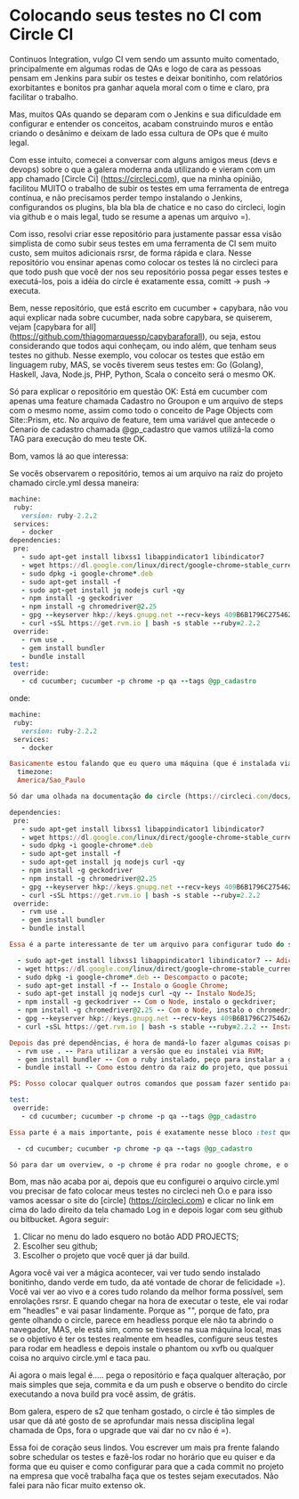 # Colocando seus testes no CI com Circle CI

Continuos Integration, vulgo CI vem sendo um assunto muito comentado, principalmente em algumas rodas de QAs e logo de cara as pessoas pensam em Jenkins para subir os testes e deixar bonitinho, com relatórios exorbitantes e bonitos pra ganhar aquela moral com o time e claro, pra facilitar o trabalho.

Mas, muitos QAs quando se deparam com o Jenkins e sua dificuldade em configurar e entender os conceitos, acabam construindo muros e então criando o desânimo e deixam de lado essa cultura de OPs que é muito legal.

Com esse intuito, comecei a conversar com alguns amigos meus (devs e devops) sobre o que a galera moderna anda utilizando e vieram com um app chamado [Circle Ci] (https://circleci.com), que na minha opinião, facilitou MUITO o trabalho de subir os testes em uma ferramenta de entrega contínua, e não precisamos perder tempo instalando o Jenkins, configurandos os plugins, bla bla bla de chatice e no caso do circleci, login via github e o mais legal, tudo se resume a apenas um arquivo =).

Com isso, resolvi criar esse repositório para justamente passar essa visão simplista de como subir seus testes em uma ferramenta de CI sem muito custo, sem muitos adicionais rsrsr, de forma rápida e clara. Nesse repositório vou ensinar apenas como colocar os testes lá no circleci para que todo push que você der nos seu repositório possa pegar esses testes e executá-los, pois a idéia do circle é exatamente essa, comitt -> push -> executa.

Bem, nesse repositório, que está escrito em cucumber + capybara, não vou aqui explicar nada sobre cucumber, nada sobre capybara, se quiserem, vejam [capybara for all] (https://github.com/thiagomarquessp/capybaraforall), ou seja, estou considerando que todos aqui conheçam, ou indo além, que tenham seus testes no github. Nesse exemplo, vou colocar os testes que estão em linguagem ruby, MAS, se vocês tiverem seus testes em: Go (Golang), Haskell, Java, Node.js, PHP, Python, Scala o conceito será o mesmo OK.

Só para explicar o repositório em questão OK: Está em cucumber com apenas uma feature chamada Cadastro no Groupon e um arquivo de steps com o mesmo nome, assim como todo o conceito de Page Objects com Site::Prism, etc. No arquivo de feature, tem uma variável que antecede o Cenario de cadastro chamada @gp_cadastro que vamos utilizá-la como TAG para execução do meu teste OK.

Bom, vamos lá ao que interessa:

Se vocês observarem o repositório, temos ai um arquivo na raiz do projeto chamado circle.yml dessa maneira:

```ruby
machine:
 ruby:
   version: ruby-2.2.2
 services:
   - docker
dependencies:
 pre:
   - sudo apt-get install libxss1 libappindicator1 libindicator7
   - wget https://dl.google.com/linux/direct/google-chrome-stable_current_amd64.deb
   - sudo dpkg -i google-chrome*.deb
   - sudo apt-get install -f
   - sudo apt-get install jq nodejs curl -qy
   - npm install -g geckodriver
   - npm install -g chromedriver@2.25
   - gpg --keyserver hkp://keys.gnupg.net --recv-keys 409B6B1796C275462A1703113804BB82D39DC0E3
   - curl -sSL https://get.rvm.io | bash -s stable --ruby=2.2.2
 override:
   - rvm use .
   - gem install bundler
   - bundle install
test:
 override:
   - cd cucumber; cucumber -p chrome -p qa --tags @gp_cadastro
```
onde:

```ruby
machine:
 ruby:
   version: ruby-2.2.2
 services:
   - docker

Basicamente estou falando que eu quero uma máquina (que é instalada via container no docker(services)) com a versão 2.2.2 do ruby (nesse caso é a versão que eu estou utilizando, mas isso é a critério do cliente). Toda vez que meu  teste for executado, ele vai montar uma máquina nova e ao fim do teste, essa máquina morre. Eu posso sair brincando com as configurações, por exemplo colocar timezone de SP:
  timezone:
  America/Sao_Paulo

Só dar uma olhada na documentação do circle (https://circleci.com/docs/)
```

```ruby
dependencies:
 pre:
   - sudo apt-get install libxss1 libappindicator1 libindicator7
   - wget https://dl.google.com/linux/direct/google-chrome-stable_current_amd64.deb
   - sudo dpkg -i google-chrome*.deb
   - sudo apt-get install -f
   - sudo apt-get install jq nodejs curl -qy
   - npm install -g geckodriver
   - npm install -g chromedriver@2.25
   - gpg --keyserver hkp://keys.gnupg.net --recv-keys 409B6B1796C275462A1703113804BB82D39DC0E3
   - curl -sSL https://get.rvm.io | bash -s stable --ruby=2.2.2
 override:
   - rvm use .
   - gem install bundler
   - bundle install

Essa é a parte interessante de ter um arquivo para configurar tudo do seu jeito, por exemplo, no meu ecossistema, eu utilizo Google Chrome, Firefox (já vem nativo), NodeJS, Geckodriver, Chromedriver, RVM para trabalhar com o gerenciamento de versões do ruby e é exatamente o que eu falo pra ele fazer na pré dependência:

  - sudo apt-get install libxss1 libappindicator1 libindicator7 -- Adiciono as libs necessárias para instalar o Chrome;
  - wget https://dl.google.com/linux/direct/google-chrome-stable_current_amd64.deb -- Baixo o Chrome do servidor via wget;
  - sudo dpkg -i google-chrome*.deb -- Descompacto o pacote;
  - sudo apt-get install -f -- Instalo o Google Chrome;
  - sudo apt-get install jq nodejs curl -qy -- Instalo NodeJS;
  - npm install -g geckodriver -- Com o Node, instalo o geckdriver;
  - npm install -g chromedriver@2.25 -- Com o Node, instalo o chromedriver em uma versão estável;
  - gpg --keyserver hkp://keys.gnupg.net --recv-keys 409B6B1796C275462A1703113804BB82D39DC0E3 -- Add as libs para o RVM;
  - curl -sSL https://get.rvm.io | bash -s stable --ruby=2.2.2 -- Instalo o rvm já com a versão 2.2.2 (ou qualquer outra).

Depois das pré dependências, é hora de mandá-lo fazer algumas coisas pra mim em override:
  - rvm use . -- Para utilizar a versão que eu instalei via RVM;
  - gem install bundler -- Com o ruby instalado, peço para instalar a gem bundler;
  - bundle install -- Como estou dentro da raiz do projeto, que possui o Gemfile, já peço pra dar bundle e instalar todas as gems e suas dependências.

PS: Posso colocar qualquer outros comandos que possam fazer sentido para mim dentro do meu contexto OK, nesse caso, são apenas as coisas que eu estou utilizando nesse repositório OK.
```

```ruby
test:
 override:
   - cd cucumber; cucumber -p chrome -p qa --tags @gp_cadastro

Essa parte é a mais importante, pois é exatamente nesse bloco :test que você define quais testes você quer colocar dentro da sua suíte. Se você reparar, tem um [cd cucumber;] que nesse caso faz entrar dentro da pasta cucumber para depois execuutar os testes, de novo, no meu contexto, na forma como criei o ecossitema do meu projeto, eu resolvi ter essa pasta cucumber ok. O teste é o que eu faria na mão rodando na minha máquina:

  - cd cucumber; cucumber -p chrome -p qa --tags @gp_cadastro

Só para dar um overview, o -p chrome é pra rodar no google chrome, e o -p qa é porque eu defini um ambiente de QA para que os meus testes possam ser executados =), coisa boba, mas se bater o olho vai conseguir identificar e ler o projetinho.
```

Bom, mas não acaba por ai, depois que eu configurei o arquivo circle.yml vou precisar de fato colocar meus testes no circleci neh O.o e para isso vamos acessar o site do [circle] (https://circleci.com) e clicar no link em cima do lado direito da tela chamado Log in e depois logar com seu github ou bitbucket. Agora seguir:

1. Clicar no menu do lado esquero no botão ADD PROJECTS;
2. Escolher seu github;
3. Escolher o projeto que você quer já dar build.

Agora você vai ver a mágica acontecer, vai ver tudo sendo instalado bonitinho, dando verde em tudo, da até vontade de chorar de felicidade =). Você vai ver ao vivo e a cores tudo rolando da melhor forma possível, sem enrolações rsrsr.
E quando chegar na hora de executar o teste, ele vai rodar em "headles" e vai pasar lindamente. Porque as "", porque de fato, pra gente olhando o circle, parece em headless porque ele não ta abrindo o navegador, MAS, ele está sim, como se tivesse na sua máquina local, mas se o objetivo é ter os testes realmente em headles, configure seus testes para rodar em headless e depois instale o phantom ou xvfb ou qualquer coisa no arquivo circle.yml e taca pau.

Ai agora o mais legal é..... pega o repositório e faça qualquer alteração, por mais simples que seja, commita e da um push e observe o bendito do circle executando a nova build pra você assim, de grátis.

Bom galera, espero de s2 que tenham gostado, o circle é tão simples de usar que dá até gosto de se aprofundar mais nessa disciplina legal chamada de Ops, fora o upgrade que vai dar no cv não é =). 

Essa foi de coração seus lindos. Vou escrever um mais pra frente falando sobre schedular os testes e fazê-los rodar no horário que eu quiser e da forma que eu quiser e como configurar para que a cada commit no projeto na empresa que você trabalha faça que os testes sejam executados. Não falei para não ficar muito extenso ok.
